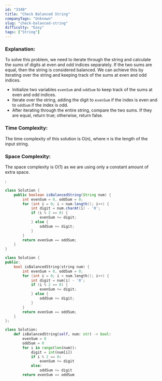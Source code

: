 ```yaml
---
id: "3340"
title: "Check Balanced String"
companyTags: "Unknown"
slug: "check-balanced-string"
difficulty: "Easy"
tags: ["String"]
---
```


### Explanation:
To solve this problem, we need to iterate through the string and calculate the sums of digits at even and odd indices separately. If the two sums are equal, then the string is considered balanced. We can achieve this by iterating over the string and keeping track of the sums at even and odd indices.

- Initialize two variables `evenSum` and `oddSum` to keep track of the sums at even and odd indices.
- Iterate over the string, adding the digit to `evenSum` if the index is even and to `oddSum` if the index is odd.
- After iterating through the entire string, compare the two sums. If they are equal, return true; otherwise, return false.

### Time Complexity:
The time complexity of this solution is O(n), where n is the length of the input string.

### Space Complexity:
The space complexity is O(1) as we are using only a constant amount of extra space.

:

```java
class Solution {
    public boolean isBalancedString(String num) {
        int evenSum = 0, oddSum = 0;
        for (int i = 0; i < num.length(); i++) {
            int digit = num.charAt(i) - '0';
            if (i % 2 == 0) {
                evenSum += digit;
            } else {
                oddSum += digit;
            }
        }
        return evenSum == oddSum;
    }
}
```

```cpp
class Solution {
public:
    bool isBalancedString(string num) {
        int evenSum = 0, oddSum = 0;
        for (int i = 0; i < num.length(); i++) {
            int digit = num[i] - '0';
            if (i % 2 == 0) {
                evenSum += digit;
            } else {
                oddSum += digit;
            }
        }
        return evenSum == oddSum;
    }
};
```

```python
class Solution:
    def isBalancedString(self, num: str) -> bool:
        evenSum = 0
        oddSum = 0
        for i in range(len(num)):
            digit = int(num[i])
            if i % 2 == 0:
                evenSum += digit
            else:
                oddSum += digit
        return evenSum == oddSum
```